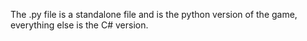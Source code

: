 The .py file is a standalone file and is the python version of the game, everything else is the C# version.
